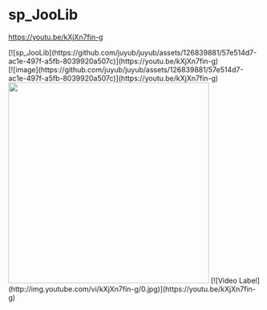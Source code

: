 # sp_JooLib

https://youtu.be/kXjXn7fin-g

 <!-- [![이미지 텍스트](스크린샷 이미지)](유투브링크) --!>
 [![sp_JooLib](https://github.com/juyub/juyub/assets/126839881/57e514d7-ac1e-497f-a5fb-8039920a507c)](https://youtu.be/kXjXn7fin-g)
<br>
<!-- <img width="400" alt="image" src="https://github.com/juyub/juyub/assets/126839881/57e514d7-ac1e-497f-a5fb-8039920a507c"> --!>

[![image](https://github.com/juyub/juyub/assets/126839881/57e514d7-ac1e-497f-a5fb-8039920a507c)](https://youtu.be/kXjXn7fin-g)


<a href="https://youtu.be/kXjXn7fin-g"><img src="https://github.com/juyub/juyub/assets/126839881/57e514d7-ac1e-497f-a5fb-8039920a507c" width="400"/></a>

<!-- https://youtu.be/kXjXn7fin-g --!>


[![Video Label](http://img.youtube.com/vi/kXjXn7fin-g/0.jpg)](https://youtu.be/kXjXn7fin-g)
